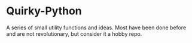 # Quirky-Python

A series of small utility functions and ideas. Most have been done before and are not revolutionary, but consider it a hobby repo.
